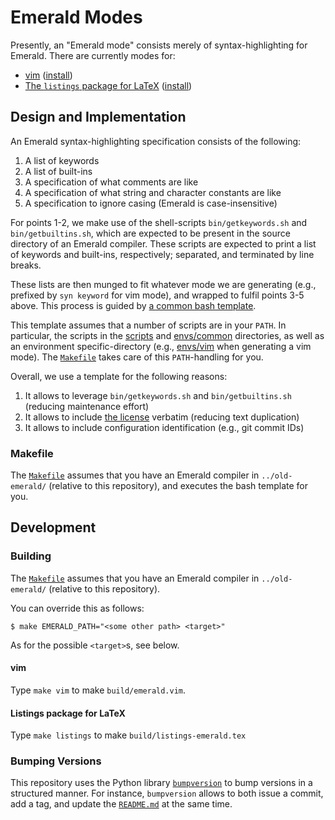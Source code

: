 # Emerald Modes

Presently, an "Emerald mode" consists merely of syntax-highlighting
for Emerald. There are currently modes for:

  * [vim](envs/vim/) ([install](envs/vim#installing))
  * [The `listings` package for LaTeX](envs/listings)
    ([install](envs/listings#installing))

## Design and Implementation

An Emerald syntax-highlighting specification consists of the following:

  1. A list of keywords
  2. A list of built-ins
  3. A specification of what comments are like
  4. A specification of what string and character constants are like
  5. A specification to ignore casing (Emerald is case-insensitive)

For points 1-2, we make use of the shell-scripts `bin/getkeywords.sh`
and `bin/getbuiltins.sh`, which are expected to be present in the
source directory of an Emerald compiler. These scripts are expected to
print a list of keywords and built-ins, respectively; separated, and
terminated by line breaks.

These lists are then munged to fit whatever mode we are generating
(e.g., prefixed by `syn keyword` for vim mode), and wrapped to fulfil
points 3-5 above. This process is guided by [a common bash
template](template.sh).

This template assumes that a number of scripts are in your `PATH`. In
particular, the scripts in the [scripts](scripts) and
[envs/common](envs/common) directories, as well as an environment
specific-directory (e.g., [envs/vim](envs/vim) when generating a vim
mode). The [`Makefile`](Makefile) takes care of this `PATH`-handling
for you.

Overall, we use a template for the following reasons:

  1. It allows to leverage `bin/getkeywords.sh` and
     `bin/getbuiltins.sh` (reducing maintenance effort)
  2. It allows to include [the license](LICENSE) verbatim (reducing
     text duplication)
  3. It allows to include configuration identification (e.g., git
     commit IDs)

### Makefile

The [`Makefile`](Makefile) assumes that you have an Emerald compiler
in `../old-emerald/` (relative to this repository), and executes the
bash template for you.

## Development

### Building

The [`Makefile`](Makefile) assumes that you have an Emerald compiler
in `../old-emerald/` (relative to this repository).

You can override this as follows:

```
$ make EMERALD_PATH="<some other path> <target>"
```

As for the possible `<target>`s, see below.

#### vim

Type `make vim` to make `build/emerald.vim`.

#### Listings package for LaTeX

Type `make listings` to make `build/listings-emerald.tex`

### Bumping Versions

This repository uses the Python library
[`bumpversion`](https://github.com/peritus/bumpversion) to bump
versions in a structured manner. For instance, `bumpversion` allows to
both issue a commit, add a tag, and update the
[`README.md`](README.md) at the same time.
